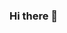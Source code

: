 ### Hi there 👋

<!--
**sahiljoshi515/sahiljoshi515** is a ✨ _special_ ✨ repository because its `README.md` (this file) appears on your GitHub profile.

Here are some ideas to get you started:

- 🔭 I’m currently working on Project ReachOUT, an application which will be used by students to schedule appointments.
- 🌱 I’m currently learning about full-stack development.
- 💬 Ask me about REST APIs, Arduino Projects, IOS App Development and frontend frameworks.
- 📫 How to reach me: www.sahiljoshi.com
- 😄 Pronouns: He/Him/His
-->

